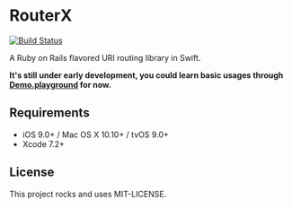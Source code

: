 RouterX
====

[![Build Status](https://travis-ci.org/jasl/RouterX.svg)](https://travis-ci.org/jasl/RouterX)

A Ruby on Rails flavored URI routing library in Swift.

**It's still under early development, you could learn basic usages through [Demo.playground](Demo.playground/Contents.swift) for now.**

## Requirements

- iOS 9.0+ / Mac OS X 10.10+ / tvOS 9.0+
- Xcode 7.2+

## License

This project rocks and uses MIT-LICENSE.
